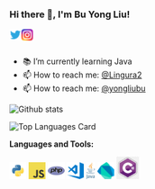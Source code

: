 ### Hi there 👋, I'm Bu Yong Liu!

<a href="https://twitter.com/Lingura2">
  <img align="left" alt="Bu Yong Liu | Twitter" width="21px" src="https://github.com/buyongliu0603/MyOverview/blob/main/assets/twitter.png"/>
</a>
<a href="https://www.instagram.com/yongliubu/">
  <img align="left" alt="Bu Yong Liu | Instragram" width="21px" src="https://github.com/buyongliu0603/MyOverview/blob/main/assets/instagram.png"/>
</a>

<br />
<br />

- :books: I’m currently learning Java
- 📫 How to reach me: <a href="https://twitter.com/Lingura2">@Lingura2</a> 
- 📫 How to reach me: <a href="https://www.instagram.com/yongliubu/">@yongliubu</a> 


![Github stats](https://github-readme-stats.vercel.app/api?username=buyongliu0603&theme=blue-green&show_icons=true&count_private=true)


![Top Languages Card](https://github-readme-stats.vercel.app/api/top-langs/?username=buyongliu0603&theme=blue-green&layout=compact)


**Languages and Tools:**  

<code><img height="30" src="https://github.com/buyongliu0603/MyOverview/blob/main/assets/python.png"></code>
<code><img height="30" src="https://github.com/buyongliu0603/MyOverview/blob/main/assets/javascript.png"></code>
<code><img height="30" src="https://github.com/buyongliu0603/MyOverview/blob/main/assets/php.png"></code>
<code><img height="30" src="https://github.com/buyongliu0603/MyOverview/blob/main/assets/visual-studio-code.png"></code>
<code><img height="30" src="https://github.com/buyongliu0603/MyOverview/blob/main/assets/java.png"></code>
<code><img height="30" src="https://github.com/buyongliu0603/MyOverview/blob/main/assets/dart.png"></code>
<code><img height="40" src="https://github.com/buyongliu0603/MyOverview/blob/main/assets/C%23.png"></code>
